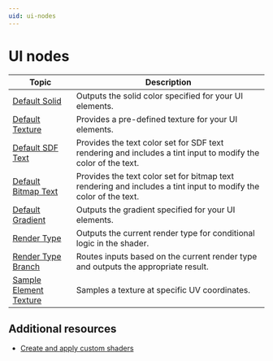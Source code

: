 ```yaml
---
uid: ui-nodes
---
```


# UI nodes

| **Topic**   | **Description**  |
|-------------|------------------|  
| [Default Solid](default-solid-node.md) | Outputs the solid color specified for your UI elements. |
| [Default Texture](default-texture-node.md) | Provides a pre-defined texture for your UI elements. |
| [Default SDF Text](default-sdf-text-node.md) | Provides the text color set for SDF text rendering and includes a tint input to modify the color of the text. |
| [Default Bitmap Text](default-bitmap-text-node.md) | Provides the text color set for bitmap text rendering and includes a tint input to modify the color of the text. |
| [Default Gradient](default-gradient-node.md) | Outputs the gradient specified for your UI elements. |
| [Render Type](render-type-node.md) | Outputs the current render type for conditional logic in the shader. |
| [Render Type Branch](render-type-branch-node.md) | Routes inputs based on the current render type and outputs the appropriate result. |
| [Sample Element Texture](sample-element-texture-node.md) | Samples a texture at specific UV coordinates. |

## Additional resources

- [Create and apply custom shaders](xref:uie-create-apply-custom-shaders)